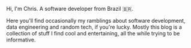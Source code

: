 Hi, I'm Chris. A software developer from Brazil :brazil:.

Here you'll find occasionally my ramblings about software development, data
engineering and random tech, if you're lucky. Mostly this blog is a collection
of stuff I find cool and entertaining, all the while trying to be informative.
